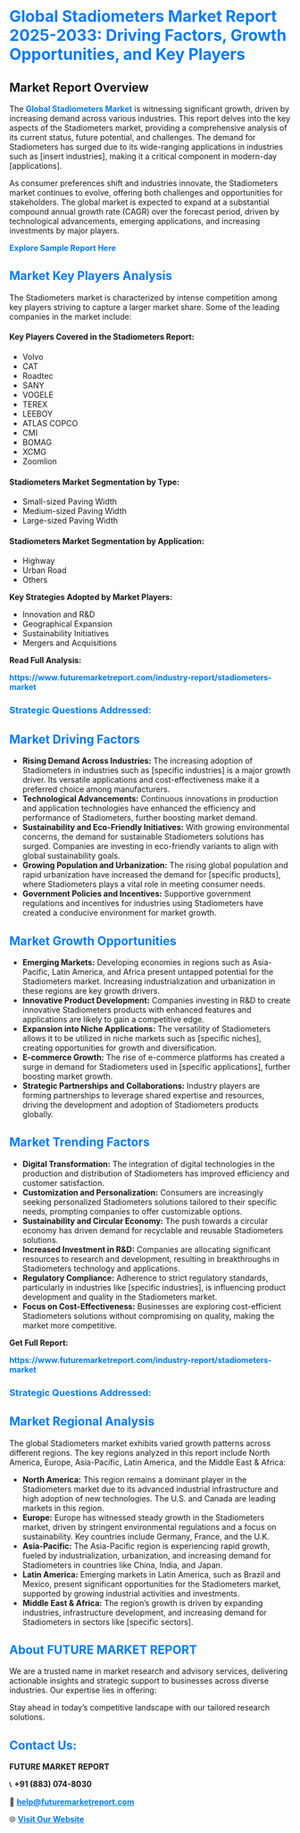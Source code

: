 <h1 style="color: #007BFF;">Global Stadiometers Market Report 2025-2033: Driving Factors, Growth Opportunities, and Key Players</h1>

<section id="overview">
<h2>Market Report Overview</h2>
<p>The <a href="https://www.futuremarketreport.com/industry-report/stadiometers-market" style="color: #007BFF; text-decoration: none;"><strong>Global Stadiometers Market</strong></a> is witnessing significant growth, driven by increasing demand across various industries. This report delves into the key aspects of the Stadiometers market, providing a comprehensive analysis of its current status, future potential, and challenges. The demand for Stadiometers has surged due to its wide-ranging applications in industries such as [insert industries], making it a critical component in modern-day [applications].</p>
<p>As consumer preferences shift and industries innovate, the Stadiometers market continues to evolve, offering both challenges and opportunities for stakeholders. The global market is expected to expand at a substantial compound annual growth rate (CAGR) over the forecast period, driven by technological advancements, emerging applications, and increasing investments by major players.</p>
</section>

<section id="overview">
<p><a href="https://www.futuremarketreport.com/request-sample/reportId=33763" style="color: #007BFF; text-decoration: none;"><strong>Explore Sample Report Here</strong></a></p>
</section>

<section id="key-players">
<h2 style="color: #007BFF;">Market Key Players Analysis</h2>
<p>The Stadiometers market is characterized by intense competition among key players striving to capture a larger market share. Some of the leading companies in the market include:</p>
<h4>Key Players Covered in the Stadiometers Report:</h4>
<ul><li>Volvo</li><li>CAT</li><li>Roadtec</li><li>SANY</li><li>VOGELE</li><li>TEREX</li><li>LEEBOY</li><li>ATLAS COPCO</li><li>CMI</li><li>BOMAG</li><li>XCMG</li><li>Zoomlion</li></ul>
<h4>Stadiometers Market Segmentation by Type:</h4>
<ul><li>Small-sized Paving Width</li><li>Medium-sized Paving Width</li><li>Large-sized Paving Width</li></ul>

<h4>Stadiometers Market Segmentation by Application:</h4>
<ul><li>Highway</li><li>Urban Road</li><li>Others</li></ul>
<p><strong>Key Strategies Adopted by Market Players:</strong></p>
<ul>
<li>Innovation and R&D</li>
<li>Geographical Expansion</li>
<li>Sustainability Initiatives</li>
<li>Mergers and Acquisitions</li>
</ul>
</section>

<section>
<p><strong>Read Full Analysis: </strong></p><a href="https://www.futuremarketreport.com/industry-report/stadiometers-market" style="color: #007BFF; text-decoration: none;"><strong>https://www.futuremarketreport.com/industry-report/stadiometers-market</strong></a>
<h3 style="color: #007BFF;">Strategic Questions Addressed:</h3>
</section>

<section id="driving-factors">
<h2 style="color: #007BFF;">Market Driving Factors</h2>
<ul>
<li><strong>Rising Demand Across Industries:</strong> The increasing adoption of Stadiometers in industries such as [specific industries] is a major growth driver. Its versatile applications and cost-effectiveness make it a preferred choice among manufacturers.</li>
<li><strong>Technological Advancements:</strong> Continuous innovations in production and application technologies have enhanced the efficiency and performance of Stadiometers, further boosting market demand.</li>
<li><strong>Sustainability and Eco-Friendly Initiatives:</strong> With growing environmental concerns, the demand for sustainable Stadiometers solutions has surged. Companies are investing in eco-friendly variants to align with global sustainability goals.</li>
<li><strong>Growing Population and Urbanization:</strong> The rising global population and rapid urbanization have increased the demand for [specific products], where Stadiometers plays a vital role in meeting consumer needs.</li>
<li><strong>Government Policies and Incentives:</strong> Supportive government regulations and incentives for industries using Stadiometers have created a conducive environment for market growth.</li>
</ul>
</section>

<section id="growth-opportunities">
<h2 style="color: #007BFF;">Market Growth Opportunities</h2>
<ul>
<li><strong>Emerging Markets:</strong> Developing economies in regions such as Asia-Pacific, Latin America, and Africa present untapped potential for the Stadiometers market. Increasing industrialization and urbanization in these regions are key growth drivers.</li>
<li><strong>Innovative Product Development:</strong> Companies investing in R&D to create innovative Stadiometers products with enhanced features and applications are likely to gain a competitive edge.</li>
<li><strong>Expansion into Niche Applications:</strong> The versatility of Stadiometers allows it to be utilized in niche markets such as [specific niches], creating opportunities for growth and diversification.</li>
<li><strong>E-commerce Growth:</strong> The rise of e-commerce platforms has created a surge in demand for Stadiometers used in [specific applications], further boosting market growth.</li>
<li><strong>Strategic Partnerships and Collaborations:</strong> Industry players are forming partnerships to leverage shared expertise and resources, driving the development and adoption of Stadiometers products globally.</li>
</ul>
</section>

<section id="trending-factors">
<h2 style="color: #007BFF;">Market Trending Factors</h2>
<ul>
<li><strong>Digital Transformation:</strong> The integration of digital technologies in the production and distribution of Stadiometers has improved efficiency and customer satisfaction.</li>
<li><strong>Customization and Personalization:</strong> Consumers are increasingly seeking personalized Stadiometers solutions tailored to their specific needs, prompting companies to offer customizable options.</li>
<li><strong>Sustainability and Circular Economy:</strong> The push towards a circular economy has driven demand for recyclable and reusable Stadiometers solutions.</li>
<li><strong>Increased Investment in R&D:</strong> Companies are allocating significant resources to research and development, resulting in breakthroughs in Stadiometers technology and applications.</li>
<li><strong>Regulatory Compliance:</strong> Adherence to strict regulatory standards, particularly in industries like [specific industries], is influencing product development and quality in the Stadiometers market.</li>
<li><strong>Focus on Cost-Effectiveness:</strong> Businesses are exploring cost-efficient Stadiometers solutions without compromising on quality, making the market more competitive.</li>
</ul>
</section>

<section>
<p><strong>Get Full Report: </strong></p><a href="https://www.futuremarketreport.com/industry-report/stadiometers-market" style="color: #007BFF; text-decoration: none;"><strong>https://www.futuremarketreport.com/industry-report/stadiometers-market</strong></a>
<h3 style="color: #007BFF;">Strategic Questions Addressed:</h3>
</section>


<section id="regional-analysis">
<h2 style="color: #007BFF;">Market Regional Analysis</h2>
<p>The global Stadiometers market exhibits varied growth patterns across different regions. The key regions analyzed in this report include North America, Europe, Asia-Pacific, Latin America, and the Middle East & Africa:</p>
<ul>
<li><strong>North America:</strong> This region remains a dominant player in the Stadiometers market due to its advanced industrial infrastructure and high adoption of new technologies. The U.S. and Canada are leading markets in this region.</li>
<li><strong>Europe:</strong> Europe has witnessed steady growth in the Stadiometers market, driven by stringent environmental regulations and a focus on sustainability. Key countries include Germany, France, and the U.K.</li>
<li><strong>Asia-Pacific:</strong> The Asia-Pacific region is experiencing rapid growth, fueled by industrialization, urbanization, and increasing demand for Stadiometers in countries like China, India, and Japan.</li>
<li><strong>Latin America:</strong> Emerging markets in Latin America, such as Brazil and Mexico, present significant opportunities for the Stadiometers market, supported by growing industrial activities and investments.</li>
<li><strong>Middle East & Africa:</strong> The region’s growth is driven by expanding industries, infrastructure development, and increasing demand for Stadiometers in sectors like [specific sectors].</li>
</ul>
</section>

<footer>
<h2 style="color: #007BFF;">About FUTURE MARKET REPORT</h2>
<p>We are a trusted name in market research and advisory services, delivering actionable insights and strategic support to businesses across diverse industries. Our expertise lies in offering:</p>

<p>Stay ahead in today’s competitive landscape with our tailored research solutions.</p>

<h2 style="color: #007BFF;">Contact Us:</h2>
<p><strong>FUTURE MARKET REPORT</strong></p>
<p>📞 <strong>+91 (883) 074-8030</strong></p>
<p>📧 <strong><a href="mailto:help@futuremarketreport.com" style="color: #007BFF;">help@futuremarketreport.com</a></strong></p>
<p>🌐 <strong><a href="https://www.futuremarketreport.com/" style="color: #007BFF;">Visit Our Website</a></strong></p>
</footer>